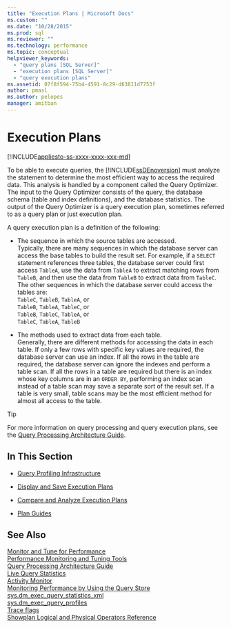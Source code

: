 ```yaml
---
title: "Execution Plans | Microsoft Docs"
ms.custom: ""
ms.date: "10/28/2015"
ms.prod: sql
ms.reviewer: ""
ms.technology: performance
ms.topic: conceptual
helpviewer_keywords: 
  - "query plans [SQL Server]"
  - "execution plans [SQL Server]"
  - "query execution plans"
ms.assetid: 07f8f594-75b4-4591-8c29-d63811d7753f
author: pmasl
ms.author: pelopes
manager: amitban
---
```

# Execution Plans
[!INCLUDE[appliesto-ss-xxxx-xxxx-xxx-md](../../includes/appliesto-ss-xxxx-xxxx-xxx-md.md)]

To be able to execute queries, the [!INCLUDE[ssDEnoversion](../../includes/ssdenoversion-md.md)] must analyze the statement to determine the most efficient way to access the required data. This analysis is handled by a component called the Query Optimizer. The input to the Query Optimizer consists of the query, the database schema (table and index definitions), and the database statistics. The output of the Query Optimizer is a query execution plan, sometimes referred to as a query plan or just execution plan.   

A query execution plan is a definition of the following: 

* The sequence in which the source tables are accessed.  
  Typically, there are many sequences in which the database server can access the base tables to build the result set. For example, if a `SELECT` statement references three tables, the database server could first access `TableA`, use the data from `TableA` to extract matching rows from `TableB`, and then use the data from `TableB` to extract data from `TableC`. The other sequences in which the database server could access the tables are:  
  `TableC`, `TableB`, `TableA`, or  
  `TableB`, `TableA`, `TableC`, or  
  `TableB`, `TableC`, `TableA`, or  
  `TableC`, `TableA`, `TableB`  

* The methods used to extract data from each table.  
  Generally, there are different methods for accessing the data in each table. If only a few rows with specific key values are required, the database server can use an index. If all the rows in the table are required, the database server can ignore the indexes and perform a table scan. If all the rows in a table are required but there is an index whose key columns are in an `ORDER BY`, performing an index scan instead of a table scan may save a separate sort of the result set. If a table is very small, table scans may be the most efficient method for almost all access to the table.

> [!TIP]
> For more information on query processing and query execution plans, see the [Query Processing Architecture Guide](../../relational-databases/query-processing-architecture-guide.md).

## In This Section  
  
-   [Query Profiling Infrastructure](../../relational-databases/performance/query-profiling-infrastructure.md)  
  
-   [Display and Save Execution Plans](../../relational-databases/performance/display-and-save-execution-plans.md)  
  
-   [Compare and Analyze Execution Plans](../../relational-databases/performance/compare-and-analyze-execution-plans.md)  

-   [Plan Guides](../../relational-databases/performance/plan-guides.md)  

## See Also  
 [Monitor and Tune for Performance](../../relational-databases/performance/monitor-and-tune-for-performance.md)     
 [Performance Monitoring and Tuning Tools](../../relational-databases/performance/performance-monitoring-and-tuning-tools.md)     
 [Query Processing Architecture Guide](../../relational-databases/query-processing-architecture-guide.md)    
 [Live Query Statistics](../../relational-databases/performance/live-query-statistics.md)     
 [Activity Monitor](../../relational-databases/performance-monitor/activity-monitor.md)     
 [Monitoring Performance by Using the Query Store](../../relational-databases/performance/monitoring-performance-by-using-the-query-store.md)     
 [sys.dm_exec_query_statistics_xml](../../relational-databases/system-dynamic-management-views/sys-dm-exec-query-statistics-xml-transact-sql.md)     
 [sys.dm_exec_query_profiles](../../relational-databases/system-dynamic-management-views/sys-dm-exec-query-profiles-transact-sql.md)     
 [Trace flags](../../t-sql/database-console-commands/dbcc-traceon-trace-flags-transact-sql.md)    
 [Showplan Logical and Physical Operators Reference](../../relational-databases/showplan-logical-and-physical-operators-reference.md)
